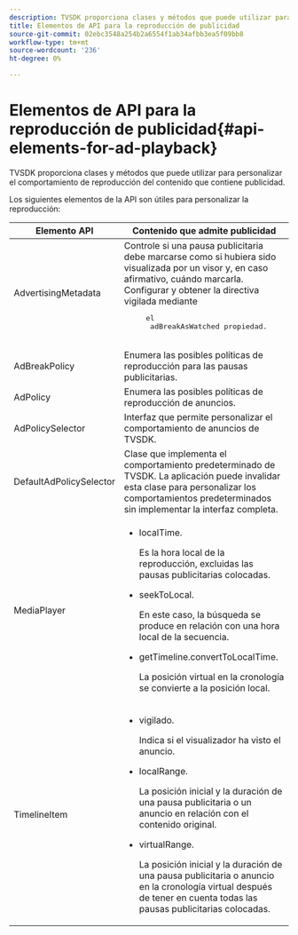 ```yaml
---
description: TVSDK proporciona clases y métodos que puede utilizar para personalizar el comportamiento de reproducción del contenido que contiene publicidad.
title: Elementos de API para la reproducción de publicidad
source-git-commit: 02ebc3548a254b2a6554f1ab34afbb3ea5f09bb8
workflow-type: tm+mt
source-wordcount: '236'
ht-degree: 0%

---
```


# Elementos de API para la reproducción de publicidad{#api-elements-for-ad-playback}

TVSDK proporciona clases y métodos que puede utilizar para personalizar el comportamiento de reproducción del contenido que contiene publicidad.

Los siguientes elementos de la API son útiles para personalizar la reproducción:

<table id="table_B07E373B9D2B425AB36466B1D42411AD"> 
 <thead> 
  <tr> 
   <th colname="col1" class="entry"> Elemento API </th> 
   <th colname="col2" class="entry"> Contenido que admite publicidad </th> 
  </tr> 
 </thead>
 <tbody> 
  <tr> 
   <td colname="col1"><span class="codeph"> AdvertisingMetadata</span> </td> 
   <td colname="col2">Controle si una pausa publicitaria debe marcarse como si hubiera sido visualizada por un visor y, en caso afirmativo, cuándo marcarla. Configurar y obtener la directiva vigilada mediante 
    <pre>
     el 
     <span class="codeph"> adBreakAsWatched</span> propiedad.
    </pre> </td> 
  </tr> 
  <tr> 
   <td colname="col1"><span class="codeph"> AdBreakPolicy</span> </td> 
   <td colname="col2"> Enumera las posibles políticas de reproducción para las pausas publicitarias. </td> 
  </tr> 
  <tr> 
   <td colname="col1"><span class="codeph"> AdPolicy</span> </td> 
   <td colname="col2"> Enumera las posibles políticas de reproducción de anuncios. </td> 
  </tr> 
  <tr> 
   <td colname="col1"><span class="codeph"> AdPolicySelector</span> </td> 
   <td colname="col2"> Interfaz que permite personalizar el comportamiento de anuncios de TVSDK. </td> 
  </tr> 
  <tr> 
   <td colname="col1"><span class="codeph"> DefaultAdPolicySelector</span> </td> 
   <td colname="col2"> Clase que implementa el comportamiento predeterminado de TVSDK. La aplicación puede invalidar esta clase para personalizar los comportamientos predeterminados sin implementar la interfaz completa. </td> 
  </tr> 
  <tr> 
   <td colname="col1"> <span class="codeph"> MediaPlayer</span> </td> 
   <td colname="col2"> 
    <ul id="ul_37700A741403448A8760FDDA68B099AA"> 
     <li id="li_B465170D449E49489C5924572BEEB4A5"><span class="codeph"> localTime</span>. <p>Es la hora local de la reproducción, excluidas las pausas publicitarias colocadas. </p> </li> 
     <li id="li_D9D68CF428904BB2B84E1BCE828A90DC"> <span class="codeph"> seekToLocal</span>. <p>En este caso, la búsqueda se produce en relación con una hora local de la secuencia. </p> </li> 
     <li id="li_9DBCA75537DC4824AA66B53A3FA28812"><span class="codeph"> getTimeline.convertToLocalTime</span>. <p>La posición virtual en la cronología se convierte a la posición local. </p> </li> 
    </ul> </td> 
  </tr> 
  <tr> 
   <td colname="col1"> <span class="codeph"> TimelineItem</span> </td> 
   <td colname="col2"> 
    <ul id="ul_99AD34F823DB4F10937EE39DAD0C0B72"> 
     <li id="li_87E2DA15ECE74CFE9C9FBBE8F4B62440"><span class="codeph"> vigilado</span>. <p>Indica si el visualizador ha visto el anuncio. </p> </li> 
     <li id="li_A9E5A9CF701C48BC94C93F28C114778D"><span class="codeph"> localRange</span>. <p>La posición inicial y la duración de una pausa publicitaria o un anuncio en relación con el contenido original. </p> </li> 
     <li id="li_070BDA0BF4184863AF44652BD5A0CCEC"><span class="codeph"> virtualRange</span>. <p>La posición inicial y la duración de una pausa publicitaria o anuncio en la cronología virtual después de tener en cuenta todas las pausas publicitarias colocadas. </p> </li> 
    </ul> </td> 
  </tr> 
 </tbody> 
</table>
